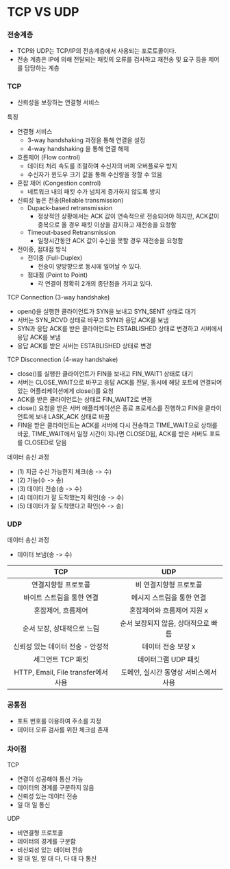 # TCP VS UDP

### 전송계층
 - TCP와 UDP는 TCP/IP의 전송계층에서 사용되는 포로토콜이다.
 - 전송 계층은 IP에 의해 전달되는 패킷의 오류를 검사하고 재전송 및 요구 등을 제어를 담당하는 계층

### TCP
 - 신뢰성을 보장하는 연결형 서비스

특징
 - 연결형 서비스
   - 3-way handshaking 과정을 통해 연결을 설정
   - 4-way handshaking 을 통해 연결 해제
 - 흐름제어 (Flow control)
   - 데이터 처리 속도를 조절하여 수신자의 버퍼 오버플로우 방지
   - 수신자가 윈도우 크기 값을 통해 수신량을 정할 수 있음
 - 혼잡 제어 (Congestion control)
   - 네트워크 내의 패킷 수가 넘치게 증가하지 않도록 방지
 - 신뢰성 높은 전송(Reliable transmission)
   - Dupack-based retransmission
     - 정상적인 상황에서는 ACK 값이 연속적으로 전송되어야 하지만, ACK값이 중복으로 올 경우 패킷 이상을 감지하고 재전송을 요청함
   - Timeout-based Retransmission
     - 일정시간동안 ACK 값이 수신을 못할 경우 재전송을 요청함
 - 전이중, 점대점 방식
   - 전이중 (Full-Duplex)
     - 전송이 양방향으로 동시에 일어날 수 있다.
   - 점대점 (Point to Point)
     - 각 연결이 정확히 2개의 종단점을 가지고 있다.

TCP Connection (3-way handshake)
 - open()을 실행한 클라이언트가 SYN을 보내고 SYN_SENT 상태로 대기
 - 서버는 SYN_RCVD 상태로 바꾸고 SYN과 응답 ACK를 보냄
 - SYN과 응답 ACK를 받은 클라이언트는 ESTABLISHED 상태로 변경하고 서버에서 응답 ACK를 보냄
 - 응답 ACK를 받은 서버는 ESTABLISHED 상태로 변경

TCP Disconnection (4-way handshake)
 - close()를 실행한 클라이언트가 FIN을 보내고 FIN_WAIT1 상태로 대기
 - 서버는 CLOSE_WAIT으로 바꾸고 응답 ACK를 전달, 동시에 해당 포트에 연결되어 있는 어플리케이션에게 close()를 요청
 - ACK를 받은 클라이언트는 상태르 FIN_WAIT2로 변경
 - close() 요청을 받은 서버 애플리케이션은 종료 프로세스를 진행하고 FIN을 클라이언트에 보내 LASK_ACK 상태로 바꿈
 - FIN을 받은 클라이언트는 ACK를 서버에 다시 전송하고 TIME_WAIT으로 상태를 바꿈, TIME_WAIT에서 일정 시간이 지나면 CLOSED됨, ACK를 받은 서버도 포트를 CLOSED로 닫음

데이터 송신 과정
 - (1) 지금 수신 가능한지 체크(송 -> 수)
 - (2) 가능(수 -> 송)
 - (3) 데이터 전송(송 -> 수)
 - (4) 데이터가 잘 도착했는지 확인(송 -> 수)
 - (5) 데이터가 잘 도착했다고 확인(수 -> 송)

### UDP
데이터 송신 과정
 - 데이터 보냄(송 -> 수)

| TCP | UDP |
| :----: | :----: |
| 연결지향형 프로토콜 | 비 연결지향형 프로토콜 |
| 바이트 스트림을 통한 연결 | 메시지 스트림을 통한 연결 |
| 혼잡제어, 흐름제어 | 혼잡제어와 흐름제어 지원 x |
| 순서 보장, 상대적으로 느림 | 순서 보장되지 않음, 상대적으로 빠름 |
| 신뢰성 있는 데이터 전송 - 안정적 | 데이터 전송 보장 x |
| 세그먼트 TCP 패킷 | 데이터그램 UDP 패킷 |
| HTTP, Email, File transfer에서 사용 | 도메인, 실시간 동영상 서비스에서 사용 |

### 공통점
 - 포트 번호를 이용하여 주소를 지정
 - 데이터 오류 검사를 위한 체크섬 존재

### 차이점
TCP
 - 연결이 성공해야 통신 가능
 - 데이터의 경계를 구분하지 않음
 - 신뢰성 있는 데이터 전송
 - 일 대 일 통신

UDP
 - 비연결형 프로토콜
 - 데이터의 경계를 구분함
 - 비신뢰성 있는 데이터 전송
 - 일 대 일, 일 대 다, 다 대 다 통신
